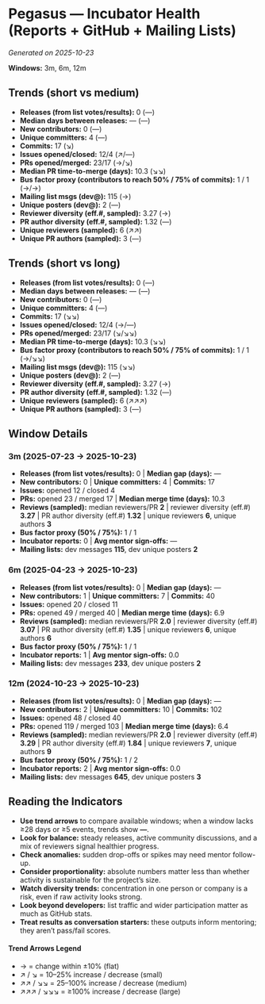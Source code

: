 # Pegasus — Incubator Health (Reports + GitHub + Mailing Lists)
_Generated on 2025-10-23_

**Windows:** 3m, 6m, 12m

## Trends (short vs medium)

- **Releases (from list votes/results):** 0 (—)
- **Median days between releases:** — (—)
- **New contributors:** 0 (—)
- **Unique committers:** 4 (—)
- **Commits:** 17 (↘)
- **Issues opened/closed:** 12/4 (↗/—)
- **PRs opened/merged:** 23/17 (→/↘)
- **Median PR time-to-merge (days):** 10.3 (↘↘)
- **Bus factor proxy (contributors to reach 50% / 75% of commits):** 1 / 1 (→/→)
- **Mailing list msgs (dev@):** 115 (→)
- **Unique posters (dev@):** 2 (—)
- **Reviewer diversity (eff.#, sampled):** 3.27 (→)
- **PR author diversity (eff.#, sampled):** 1.32 (—)
- **Unique reviewers (sampled):** 6 (↗↗)
- **Unique PR authors (sampled):** 3 (—)

## Trends (short vs long)

- **Releases (from list votes/results):** 0 (—)
- **Median days between releases:** — (—)
- **New contributors:** 0 (—)
- **Unique committers:** 4 (—)
- **Commits:** 17 (↘↘)
- **Issues opened/closed:** 12/4 (→/—)
- **PRs opened/merged:** 23/17 (↘/↘↘)
- **Median PR time-to-merge (days):** 10.3 (↘↘)
- **Bus factor proxy (contributors to reach 50% / 75% of commits):** 1 / 1 (→/↘↘)
- **Mailing list msgs (dev@):** 115 (↘↘)
- **Unique posters (dev@):** 2 (—)
- **Reviewer diversity (eff.#, sampled):** 3.27 (→)
- **PR author diversity (eff.#, sampled):** 1.32 (—)
- **Unique reviewers (sampled):** 6 (↗↗↗)
- **Unique PR authors (sampled):** 3 (—)

## Window Details
### 3m  (2025-07-23 → 2025-10-23)
- **Releases (from list votes/results):** 0  |  **Median gap (days):** —
- **New contributors:** 0  |  **Unique committers:** 4  |  **Commits:** 17
- **Issues:** opened 12 / closed 4
- **PRs:** opened 23 / merged 17  |  **Median merge time (days):** 10.3
- **Reviews (sampled):** median reviewers/PR **2**  |  reviewer diversity (eff.#) **3.27**  |  PR author diversity (eff.#) **1.32**  |  unique reviewers **6**, unique authors **3**
- **Bus factor proxy (50% / 75%):** 1 / 1
- **Incubator reports:** 0  |  **Avg mentor sign-offs:** —
- **Mailing lists:** dev messages **115**, dev unique posters **2**

### 6m  (2025-04-23 → 2025-10-23)
- **Releases (from list votes/results):** 0  |  **Median gap (days):** —
- **New contributors:** 1  |  **Unique committers:** 7  |  **Commits:** 40
- **Issues:** opened 20 / closed 11
- **PRs:** opened 49 / merged 40  |  **Median merge time (days):** 6.9
- **Reviews (sampled):** median reviewers/PR **2.0**  |  reviewer diversity (eff.#) **3.07**  |  PR author diversity (eff.#) **1.35**  |  unique reviewers **6**, unique authors **6**
- **Bus factor proxy (50% / 75%):** 1 / 1
- **Incubator reports:** 1  |  **Avg mentor sign-offs:** 0.0
- **Mailing lists:** dev messages **233**, dev unique posters **2**

### 12m  (2024-10-23 → 2025-10-23)
- **Releases (from list votes/results):** 0  |  **Median gap (days):** —
- **New contributors:** 2  |  **Unique committers:** 10  |  **Commits:** 102
- **Issues:** opened 48 / closed 40
- **PRs:** opened 119 / merged 103  |  **Median merge time (days):** 6.4
- **Reviews (sampled):** median reviewers/PR **2.0**  |  reviewer diversity (eff.#) **3.29**  |  PR author diversity (eff.#) **1.84**  |  unique reviewers **7**, unique authors **9**
- **Bus factor proxy (50% / 75%):** 1 / 2
- **Incubator reports:** 2  |  **Avg mentor sign-offs:** 0.0
- **Mailing lists:** dev messages **645**, dev unique posters **3**

## Reading the Indicators
- **Use trend arrows** to compare available windows; when a window lacks ≥28 days or ≥5 events, trends show **—**.
- **Look for balance:** steady releases, active community discussions, and a mix of reviewers signal healthier progress.
- **Check anomalies:** sudden drop-offs or spikes may need mentor follow-up.
- **Consider proportionality:** absolute numbers matter less than whether activity is sustainable for the project’s size.
- **Watch diversity trends:** concentration in one person or company is a risk, even if raw activity looks strong.
- **Look beyond developers:** list traffic and wider participation matter as much as GitHub stats.
- **Treat results as conversation starters:** these outputs inform mentoring; they aren’t pass/fail scores.

#### Trend Arrows Legend
- →  = change within ±10% (flat)
- ↗ / ↘ = 10–25% increase / decrease (small)
- ↗↗ / ↘↘ = 25–100% increase / decrease (medium)
- ↗↗↗ / ↘↘↘ = ≥100% increase / decrease (large)
